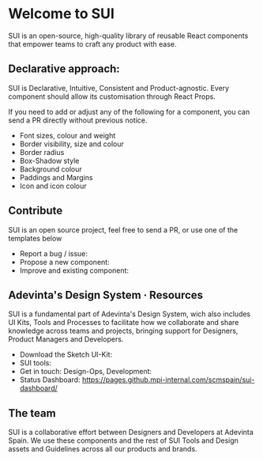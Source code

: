 # Welcome to SUI

SUI is an open-source, high-quality library of reusable React components that empower teams to craft any product with ease.

## Declarative approach:

SUI is Declarative, Intuitive, Consistent and Product-agnostic. Every component should allow its customisation through React Props.

If you need to add or adjust any of the following for a component, you can send a PR directly without previous notice.

- Font sizes, colour and weight
- Border visibility, size and colour
- Border radius
- Box-Shadow style
- Background colour
- Paddings and Margins
- Icon and icon colour

## Contribute

SUI is an open source project, feel free to send a PR, or use one of the templates below

- Report a bug / issue:
- Propose a new component:
- Improve and existing component:

## Adevinta's Design System · Resources

SUI is a fundamental part of Adevinta's Design System, wich also includes UI Kits, Tools and Processes to facilitate how we collaborate and share knowledge across teams and projects, bringing support for Designers, Product Managers and Developers.

- Download the Sketch UI-Kit:
- SUI tools: 
- Get in touch: Design-Ops, Development:
- Status Dashboard: https://pages.github.mpi-internal.com/scmspain/sui-dashboard/

## The team

SUI is a collaborative effort between Designers and Developers at Adevinta Spain. We use these components and the rest of SUI Tools and Design assets and Guidelines across all our products and brands.

